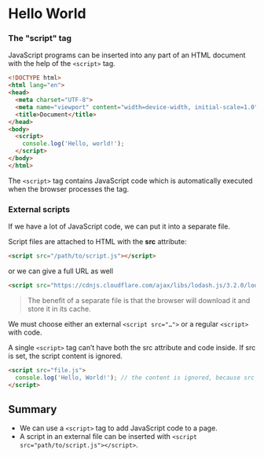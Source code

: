 # Hello World

### The "script" tag
JavaScript programs can be inserted into any part of an HTML document with the help of the ```<script>``` tag.

```html
<!DOCTYPE html>
<html lang="en">
<head>
  <meta charset="UTF-8">
  <meta name="viewport" content="width=device-width, initial-scale=1.0">
  <title>Document</title>
</head>
<body>
  <script>
    console.log('Hello, world!');
  </script>
</body>
</html>
```
The ```<script>``` tag contains JavaScript code which is automatically executed when the browser processes the tag.

### External scripts
If we have a lot of JavaScript code, we can put it into a separate file.

Script files are attached to HTML with the **src** attribute:

```html
<script src="/path/to/script.js"></script>
```
or we can give a full URL as well
```html
<script src="https://cdnjs.cloudflare.com/ajax/libs/lodash.js/3.2.0/lodash.js"></script>
```
> The benefit of a separate file is that the browser will download it and store it in its cache.

We must choose either an external ```<script src="…">``` or a regular ```<script>``` with code.

A single ```<script>``` tag can’t have both the src attribute and code inside. If src is set, the script content is ignored.
```html
<script src="file.js">
  console.log('Hello, World!'); // the content is ignored, because src is set
</script>
```

## Summary
- We can use a ```<script>``` tag to add JavaScript code to a page.
- A script in an external file can be inserted with ```<script src="path/to/script.js"></script>```.


